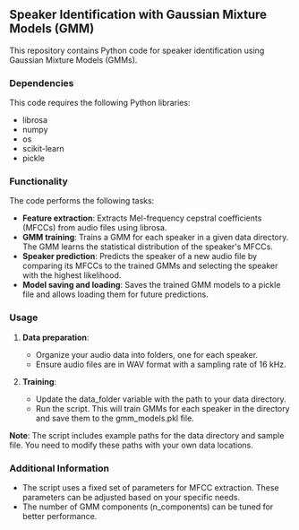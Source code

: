 ## Speaker Identification with Gaussian Mixture Models (GMM)

This repository contains Python code for speaker identification using Gaussian Mixture Models (GMMs).

### Dependencies

This code requires the following Python libraries:

* librosa
* numpy
* os
* scikit-learn
* pickle


### Functionality

The code performs the following tasks:

* **Feature extraction**: Extracts Mel-frequency cepstral coefficients (MFCCs) from audio files using librosa.
* **GMM training**: Trains a GMM for each speaker in a given data directory. The GMM learns the statistical distribution of the speaker's MFCCs.
* **Speaker prediction**: Predicts the speaker of a new audio file by comparing its MFCCs to the trained GMMs and selecting the speaker with the highest likelihood.
* **Model saving and loading**: Saves the trained GMM models to a pickle file and allows loading them for future predictions.

### Usage

1. **Data preparation**: 
    * Organize your audio data into folders, one for each speaker.
    * Ensure audio files are in WAV format with a sampling rate of 16 kHz.

2. **Training**:
    * Update the data_folder variable with the path to your data directory.
    * Run the script. This will train GMMs for each speaker in the directory and save them to the gmm_models.pkl file.


**Note**: The script includes example paths for the data directory and sample file. You need to modify these paths with your own data locations.


### Additional Information

* The script uses a fixed set of parameters for MFCC extraction. These parameters can be adjusted based on your specific needs.
* The number of GMM components (n_components) can be tuned for better performance.


